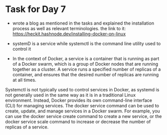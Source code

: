 # Task for Day 7
- wrote a blog as mentioned in the tasks and explained the installation process as well as relevant terminologies.
the link to it:<br>
https://heckit.hashnode.dev/installing-docker-on-linux

- systemD is a service while systemctl is the command line utility used to control it

- In the context of Docker, a service is a container that is running as part of a Docker swarm, which is a group of Docker nodes that are running together as a cluster. A service runs a specified number of replicas of a container, and ensures that the desired number of replicas are running at all times.

Systemctl is not typically used to control services in Docker, as systemd is not generally used in the same way as it is in a traditional Linux environment. Instead, Docker provides its own command-line interface (CLI) for managing services. The docker service command can be used to create, update, and manage services in a Docker swarm. For example, you can use the docker service create command to create a new service, or the docker service scale command to increase or decrease the number of replicas of a service.
